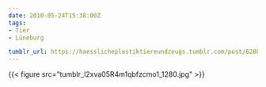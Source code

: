 ```yaml
---
date: 2010-05-24T15:38:00Z
tags:
- Tier
- Lüneburg

tumblr_url: https://haesslicheplastiktiereundzeugs.tumblr.com/post/628838623
---
```

{{< figure src="tumblr_l2xva05R4m1qbfzcmo1_1280.jpg" >}}
